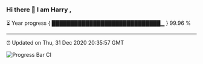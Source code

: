 ### Hi there 👋 I am Harry , 

⏳ Year progress { █████████████████████████████▁ } 99.96 %

---

⏰ Updated on Thu, 31 Dec 2020 20:35:57 GMT

![Progress Bar CI](https://github.com/duykhang68/duykhang68/workflows/Progress%20Bar%20CI/badge.svg)
